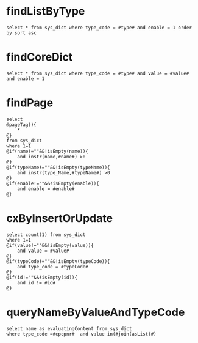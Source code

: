 findListByType
===
	select * from sys_dict where type_code = #type# and enable = 1 order by sort asc
	
findCoreDict
===
	select * from sys_dict where type_code = #type# and value = #value# and enable = 1
	
findPage
===
	select
	@pageTag(){
		*
	@}
	from sys_dict
	where 1=1 
	@if(name!=""&&!isEmpty(name)){
		and instr(name,#name#) >0
	@}
	@if(typeName!=""&&!isEmpty(typeName)){
	    and instr(type_Name,#typeName#) >0
	@}
	@if(enable!=""&&!isEmpty(enable)){
		and enable = #enable#
	@}
	
cxByInsertOrUpdate
===
	select count(1) from sys_dict
	where 1=1
	@if(value!=""&&!isEmpty(value)){
		and value = #value#
	@}
	@if(typeCode!=""&&!isEmpty(typeCode)){
		and type_code = #typeCode#
	@}
	@if(id!=""&&!isEmpty(id)){
		and id != #id#
	@}


queryNameByValueAndTypeCode
===
    select name as evaluatingContent from sys_dict
    where type_code =#cpcpnr#  and value in(#join(asList)#)

